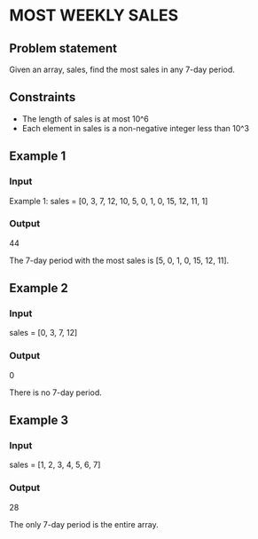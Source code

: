 # MOST WEEKLY SALES

## Problem statement

Given an array, sales, find the most sales in any 7-day period.

## Constraints

- The length of sales is at most 10^6
- Each element in sales is a non-negative integer less than 10^3

## Example 1

### Input

Example 1: sales = [0, 3, 7, 12, 10, 5, 0, 1, 0, 15, 12, 11, 1]

### Output

44

The 7-day period with the most sales is [5, 0, 1, 0, 15, 12, 11].

## Example 2

### Input

sales = [0, 3, 7, 12]

### Output

0

There is no 7-day period.

## Example 3

### Input

sales = [1, 2, 3, 4, 5, 6, 7]

### Output

28

The only 7-day period is the entire array.